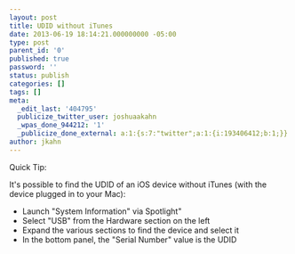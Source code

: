 ```yaml
---
layout: post
title: UDID without iTunes
date: 2013-06-19 18:14:21.000000000 -05:00
type: post
parent_id: '0'
published: true
password: ''
status: publish
categories: []
tags: []
meta:
  _edit_last: '404795'
  publicize_twitter_user: joshuaakahn
  _wpas_done_944212: '1'
  _publicize_done_external: a:1:{s:7:"twitter";a:1:{i:193406412;b:1;}}
author: jkahn
---
```

Quick Tip:

It's possible to find the UDID of an iOS device without iTunes (with the device plugged in to your Mac):

*   Launch "System Information" via Spotlight"
*   Select "USB" from the Hardware section on the left
*   Expand the various sections to find the device and select it
*   In the bottom panel, the "Serial Number" value is the UDID